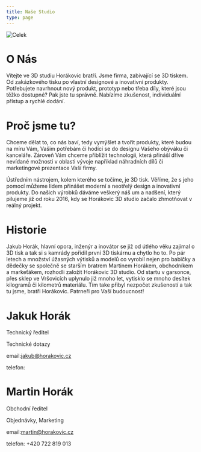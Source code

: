 ```yaml
---
title: Naše Studio
type: page
---
```

![Celek](/icons/IMG_9033.JPG)

# O Nás

Vítejte ve 3D studiu Horákovic bratří. Jsme firma, zabívající se 3D tiskem. Od zakázkového tisku po vlastní designové a inovativní produkty. Potřebujete navrhnout nový produkt, prototyp nebo třeba díly, které jsou těžko dostupné? Pak jste tu správně. Nabízíme zkušenost, individuální přístup a rychlé dodání.

# Proč jsme tu?

Chceme dělat to, co nás baví, tedy vymýšlet a tvořit produkty, které budou na míru Vám, Vašim potřebám či hodící se do designu Vašeho obýváku či kanceláře. Zároveň Vám chceme přiblížit technologii, která přináší dříve nevídané možnosti v oblasti vývoje například náhradních dílů či marketingové prezentace Vaší firmy.

Ústředním nástrojem, kolem kterého se točíme, je 3D tisk. Věříme, že s jeho pomocí můžeme lidem přinášet moderní a neotřelý design a inovativní produkty. Do našich výrobků dáváme veškerý náš um a nadšení, který pilujeme již od roku 2016, kdy se Horákovic 3D studio začalo zhmotňovat v reálný projekt.

# Historie

Jakub Horák, hlavní opora, inženýr a inovátor se již od útlého věku zajímal o 3D tisk a tak si s kamrády pořídil první 3D tiskárnu a chytlo ho to. Po pár letech a množství úžasných výtisků a modelů co vyrobil nejen pro babičky a dědečky se společně se starším bratrem Martinem Horákem, obchodníkem a markeťákem, rozhodli založit Horákovic 3D studio. Od startu v garsonce, přes sklep ve Vršovicích uplynulo již mnoho let, vytisklo se mnoho desítek kilogramů či kilometrů materiálu. Tím take přibyl nezpočet zkušeností a tak tu jsme, bratři Horákovic. Patrneři pro Vaší budoucnost!



# Jakuk Horák
Technický ředitel

Technické dotazy

email:jakub@horakovic.cz

telefon:

# Martin Horák
Obchodní ředitel

Objednávky, Marketing

email:martin@horakovic.cz

telefon: +420 722 819 013
